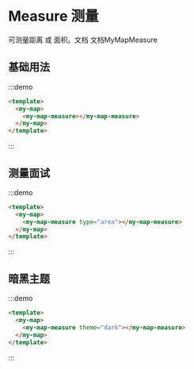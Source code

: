 # Measure 测量

可测量距离 或 面积。文档 文档<api-link href="map/my-map-measure">MyMapMeasure</api-link>

## 基础用法
:::demo
```html
<template>
  <my-map>
    <my-map-measure></my-map-measure>
  </my-map>
</template>
```
:::

## 测量面试
:::demo
```html
<template>
  <my-map>
    <my-map-measure type="area"></my-map-measure>
  </my-map>
</template>
```
:::

## 暗黑主题
:::demo
```html
<template>
  <my-map>
    <my-map-measure theme="dark"></my-map-measure>
  </my-map>
</template>
```
:::